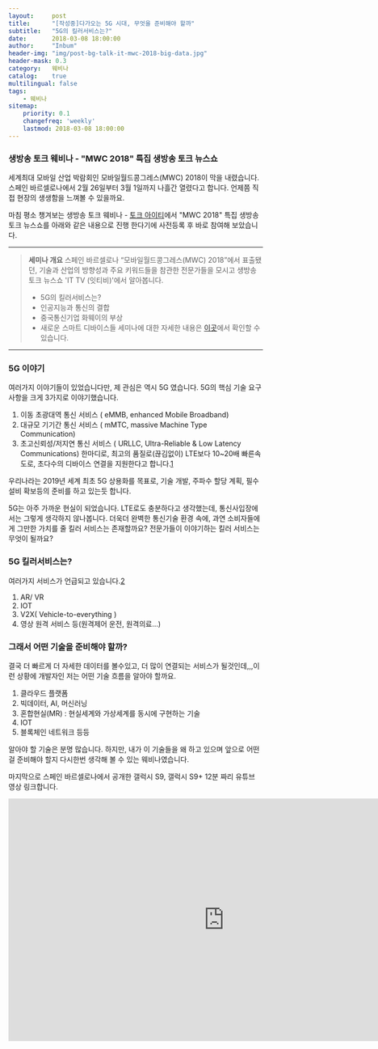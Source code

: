 ```yaml
---
layout:     post
title:      "[작성중]다가오는 5G 시대, 무엇을 준비해야 할까"
subtitle:   "5G의 킬러서비스는?"
date:       2018-03-08 18:00:00
author:     "Inbum"
header-img: "img/post-bg-talk-it-mwc-2018-big-data.jpg"
header-mask: 0.3
category:   웨비나
catalog:    true
multilingual: false
tags:
    - 웨비나
sitemap:
    priority: 0.1
    changefreq: 'weekly'
    lastmod: 2018-03-08 18:00:00
---
```


### 생방송 토크 웨비나 - "MWC 2018" 특집 생방송 토크 뉴스쇼
세계최대 모바일 산업 박람회인 모바일월드콩그레스(MWC) 2018이 막을 내렸습니다. 스페인 바르셀로나에서 2월 26일부터 3월 1일까지 나흘간 열렸다고 합니다. 언제쯤 직접 현장의 생생함을 느껴볼 수 있을까요. 

마침 평소 챙겨보는 생방송 토크 웨비나 - [토크 아이티](https://talkit.tv/)에서 "MWC 2018" 특집 생방송 토크 뉴스쇼를 아래와 같은 내용으로 진행 한다기에 사전등록 후 바로 참여해 보았습니다.

*** 
> **세미나 개요**
> 스페인 바르셀로나 “모바일월드콩그레스(MWC) 2018”에서 표출됐던, 기술과 산업의 방향성과 주요 키워드들을 참관한 전문가들을 모시고 생방송토크 뉴스쇼 'IT TV (잇티비)'에서 알아봅니다.
> - 5G의 킬러서비스는?
> - 인공지능과 통신의 결합
> - 중국통신기업 화웨이의 부상
> - 새로운 스마트 디바이스들
> 세미나에 대한 자세한 내용은 [이곳](https://talkit.tv/Event/1709)에서 확인할 수 있습니다.
*** 

### 5G 이야기
여러가지 이야기들이 있었습니다만, 제 관심은 역시 5G 였습니다. 
5G의 핵심 기술 요구사항을 크게 3가지로 이야기했습니다.  
 1. 이동 초광대역 통신 서비스 ( eMMB, enhanced Mobile Broadband)
 2. 대규모 기기간 통신 서비스 ( mMTC, massive Machine Type Communication)
 3. 초고신뢰성/저지연 통신 서비스 ( URLLC, Ultra-Reliable & Low Latency Communications)
한마디로, 최고의 품질로(끊김없이) LTE보다 10~20배 빠른속도로, 초다수의 디바이스 연결을 지원한다고 합니다.[1]

우리나라는 2019년 세계 최초 5G 상용화를 목표로, 기술 개발, 주파수 할당 계획, 필수 설비 확보등의 준비를 하고 있는듯 합니다.

5G는 아주 가까운 현실이 되었습니다. LTE로도 충분하다고 생각했는데, 통신사입장에서는 그렇게 생각하지 않나봅니다. 더욱더 완벽한 통신기술 환경 속에, 과연 소비자들에게 그만한 가치를 줄 킬러 서비스는 존재할까요? 전문가들이 이야기하는 킬러 서비스는 무엇이 될까요?

### 5G 킬러서비스는?
여러가지 서비스가 언급되고 있습니다.[2]
 1. AR/ VR
 2. IOT
 3. V2X( Vehicle-to-everything )
 4. 영상 원격 서비스 등(원격제어 운전, 원격의료...)

### 그래서 어떤 기술을 준비해야 할까?
결국 더 빠르게 더 자세한 데이터를 볼수있고, 더 많이 연결되는 서비스가 될것인데,,,이런 상황에 개발자인 저는 어떤 기술 흐름을 알아야 할까요.
 1. 클라우드 플랫폼
 2. 빅데이터, AI, 머신러닝
 3. 혼합현실(MR) : 현실세계와 가상세계를 동시에 구현하는 기술
 4. IOT
 5. 블록체인 네트워크 등등

알아야 할 기술은 분명 많습니다. 하지만, 내가 이 기술들을 왜 하고 있으며 앞으로 어떤걸 준비해야 할지 다시한번 생각해 볼 수 있는 웨비나였습니다. 

마지막으로 스페인 바르셀로나에서 공개한 갤럭시 S9, 갤럭시 S9+ 12분 짜리 유튜브 영상 링크합니다.
<iframe width="854" height="480" src="https://www.youtube.com/embed/P-k5X8lCdK0" frameborder="0" allow="autoplay; encrypted-media" allowfullscreen></iframe>

[1]: https://www.tta.or.kr/data/androReport/ttaJnal/163-2-3-5.pdf
[2]: https://byline.network/2018/02/27-9/

